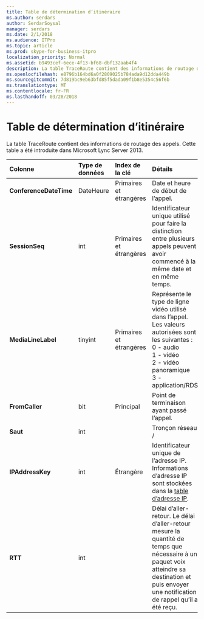 ```yaml
---
title: Table de détermination d’itinéraire
ms.author: serdars
author: SerdarSoysal
manager: serdars
ms.date: 2/1/2018
ms.audience: ITPro
ms.topic: article
ms.prod: skype-for-business-itpro
localization_priority: Normal
ms.assetid: b9493cef-6ece-4f13-bf68-dbf132aab4f4
description: La table TraceRoute contient des informations de routage des appels. Cette table a été introduite dans Microsoft Lync Server 2013.
ms.openlocfilehash: e8796b164bd6a0f2809025b784ada9d12dda449b
ms.sourcegitcommit: 7d819bc9eb63bfd85f5dada09f1b8e5354c56f6b
ms.translationtype: MT
ms.contentlocale: fr-FR
ms.lasthandoff: 03/28/2018
---
```

# <a name="traceroute-table"></a>Table de détermination d’itinéraire
 
La table TraceRoute contient des informations de routage des appels. Cette table a été introduite dans Microsoft Lync Server 2013.
  
|**Colonne**|**Type de données**|**Index de la clé**|**Détails**|
|:-----|:-----|:-----|:-----|
|**ConferenceDateTime** <br/> |DateHeure  <br/> |Primaires et étrangères  <br/> |Date et heure de début de l’appel.  <br/> |
|**SessionSeq** <br/> |int  <br/> |Primaires et étrangères  <br/> |Identificateur unique utilisé pour faire la distinction entre plusieurs appels peuvent avoir commencé à la même date et en même temps.  <br/> |
|**MediaLineLabel** <br/> |tinyint  <br/> |Primaires et étrangères  <br/> |Représente le type de ligne vidéo utilisé dans l’appel. Les valeurs autorisées sont les suivantes :  <br/> 0 - audio  <br/> 1 - vidéo  <br/> 2 - vidéo panoramique  <br/> 3 - application/RDS  <br/> |
|**FromCaller** <br/> |bit  <br/> |Principal  <br/> |Point de terminaison ayant passé l’appel.  <br/> |
|**Saut** <br/> |int  <br/> ||Tronçon réseau /  <br/> |
|**IPAddressKey** <br/> |int  <br/> |Étrangère  <br/> |Identificateur unique de l’adresse IP. Informations d’adresse IP sont stockées dans la [table d’adresse IP](ipaddress.md).  <br/> |
|**RTT** <br/> |int  <br/> ||Délai d’aller-retour. Le délai d’aller-retour mesure la quantité de temps que nécessaire à un paquet voix atteindre sa destination et puis envoyer une notification de rappel qu’il a été reçu.  <br/> |
   

